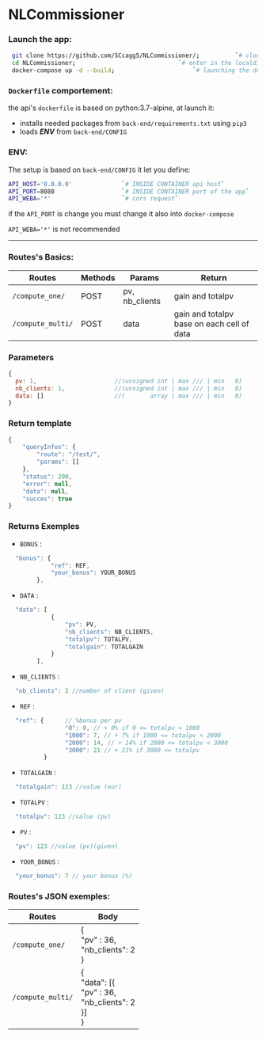 # NLCommissioner

### Launch the app:

```bash
 git clone https://github.com/SCcagg5/NLCommissioner/; 		  	`# clone the repo`
 cd NLCommissioner;  							`# enter in the localdir`
 docker-compose up -d --build; 						`# launching the docker-compose`
```
### `Dockerfile` comportement:

the api's `dockerfile` is based on python:3.7-alpine, at launch it:
 * installs needed packages from `back-end/requirements.txt` using `pip3`
 * loads ***ENV*** from `back-end/CONFIG`

### ENV:

The setup is based on `back-end/CONFIG` it let you define:
```bash
API_HOST='0.0.0.0'				`# INSIDE CONTAINER api host`
API_PORT=8080					`# INSIDE CONTAINER port of the app`
API_WEBA='*'					`# cors request`
```

if the `API_PORT` is change you must change it also into `docker-compose`

`API_WEBA='*'` is not recommended


----------


### Routes's Basics:

Routes | Methods | Params | Return |
-|-|-|-|
`/compute_one/` | POST | pv, nb_clients | gain and totalpv
`/compute_multi/` | POST | data | gain and totalpv base on each cell of data 

### Parameters

```javascript
{
  pv: 1,                      //(unsigned int | max /// | min   0)
  nb_clients: 1,              //(unsigned int | max /// | min   0)
  data: []                    //(       array | max /// | min   0)
}
```

### Return template

```javascript
{
    "queryInfos": {
        "route": "/test/",
        "params": []
    },
    "status": 200,
    "error": null,
    "data": null,
    "succes": true
}
```

### Returns Exemples

* `BONUS` :
```javascript
  "bonus": {
            "ref": REF,
            "your_bonus": YOUR_BONUS
        },
```

* `DATA` :
```javascript
  "data": [
            {
                "pv": PV,
                "nb_clients": NB_CLIENTS,
                "totalpv": TOTALPV,
                "totalgain": TOTALGAIN
            }
        ],
```

* `NB_CLIENTS` :
```javascript
  "nb_clients": 2 //number of client (given)
```

* `REF` :
```javascript
  "ref": {      // %bonus per pv          
                "0": 0, // + 0% if 0 <= totalpv < 1000
                "1000": 7, // + 7% if 1000 <= totalpv < 2000
                "2000": 14, // + 14% if 2000 <= totalpv < 3000
                "3000": 21 // + 21% if 3000 <= totalpv
          }
```

* `TOTALGAIN` :
```javascript
  "totalgain": 123 //value (eur)
```

* `TOTALPV` :
```javascript
  "totalpv": 123 //value (pv)
```

* `PV` :
```javascript
  "pv": 123 //value (pv)(given)
```

* `YOUR_BONUS` :
```javascript
  "your_bonus": 7 // your bonus (%)
```

### Routes's JSON exemples:

Routes | Body |
-|-|
`/compute_one/` | {<br>"pv" : 36,<br>"nb_clients": 2<br>} |
`/compute_multi/` | {<br>"data": [{<br>"pv" : 36,<br>"nb_clients": 2<br>}]<br>} |
